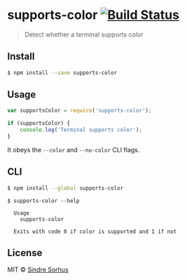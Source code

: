 # supports-color [![Build Status](https://travis-ci.org/sindresorhus/supports-color.svg?branch=master)](https://travis-ci.org/sindresorhus/supports-color)

> Detect whether a terminal supports color

## Install

```sh
$ npm install --save supports-color
```

## Usage

```js
var supportsColor = require('supports-color');

if (supportsColor) {
	console.log('Terminal supports color');
}
```

It obeys the `--color` and `--no-color` CLI flags.


## CLI

```sh
$ npm install --global supports-color
```

```
$ supports-color --help

  Usage
    supports-color

  Exits with code 0 if color is supported and 1 if not
```

## License

MIT © [Sindre Sorhus](http://sindresorhus.com)
